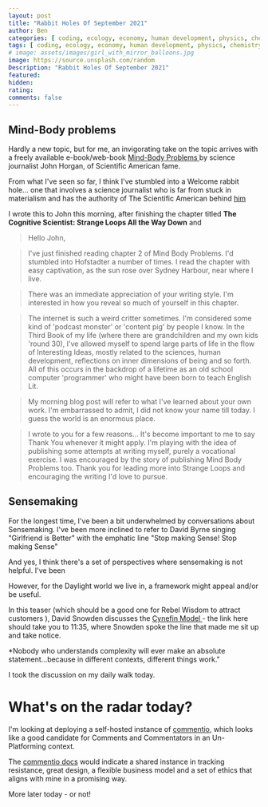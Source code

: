 ```yaml
---
layout: post
title: "Rabbit Holes Of September 2021"
author: Ben
categories: [ coding, ecology, economy, human development, physics, chemistry ]
tags: [ coding, ecology, economy, human development, physics, chemistry ]
# image: assets/images/girl_with_mirror_balloons.jpg
image: https://source.unsplash.com/random
Description: "Rabbit Holes Of September 2021"
featured:
hidden:
rating:
comments: false 
---
```


## Mind-Body problems

Hardly a new topic, but for me, an invigorating take on the topic arrives with a freely available e-book/web-book [ Mind-Body Problems ](https://www.mindbodyproblems.com/) by science journalist John Horgan, of Scientific American fame.

From what I've seen so far, I think I've stumbled into a Welcome rabbit hole... one that involves a science journalist who is far from stuck in materialism and has the authority of The Scientific American behind [him](https://www.scientificamerican.com/author/john-horgan7/)

I wrote this to John this morning, after finishing the chapter titled **The Cognitive Scientist: 
Strange Loops All the Way Down** and


> Hello John,

> I've just finished reading chapter 2 of Mind Body Problems. I'd stumbled into Hofstadter a number of times. I read the chapter with easy captivation, as the sun rose over Sydney Harbour, near where I live.

> There was an immediate appreciation of your writing style. I'm interested in how you reveal so much of yourself in this chapter.

> The internet is such a weird critter sometimes. I'm considered some kind of 'podcast monster' or 'content pig' by people I know. In the Third Book of my life (where there are grandchildren and my own kids 'round 30), I've allowed myself to spend large parts of life in the flow of Interesting Ideas, mostly related to the sciences, human development, reflections on inner dimensions of being and so forth. All of this occurs in the backdrop of a lifetime as an old school computer 'programmer' who might have been born to teach English Lit.

> My morning blog post will refer to what I've learned about your own work. I'm embarrassed to admit, I did not know your name till today. I guess the world is an enormous place.

> I wrote to you for a few reasons... It's become important to me to say Thank You whenever it might apply. I'm playing with the idea of publishing some attempts at writing myself, purely a vocational exercise. I was encouraged by the story of publishing Mind Body Problems too. Thank you for leading more into Strange Loops and encouraging the writing I'd love to pursue.


## Sensemaking

For the longest time, I've been a bit underwhelmed by conversations about Sensemaking. I've been more inclined to refer to David Byrne singing "Girlfriend is Better" with the emphatic line "Stop making Sense! Stop making Sense"

And yes, I think there's a set of perspectives where sensemaking is not helpful. I've been

However, for the Daylight world we live in, a framework might appeal and/or be useful.

In this teaser (which should be a good one for Rebel Wisdom to attract customers ), David Snowden discusses the [ Cynefin Model ](https://youtu.be/JiVbrj3byJY?t=694) - the link here should take you to 11:35, where Snowden spoke the line that made me sit up and take notice.

*Nobody who understands complexity will ever make an absolute statement...because in different contexts, different things work."

I took the discussion on my daily walk today.

# What's on the radar today? 

I'm looking at deploying a self-hosted instance of [commentio](https://commento.io/), which looks like a good candidate for Comments and Commentators in an Un-Platforming context. 

The [commentio docs](https://docs.commento.io/) would indicate a shared instance in tracking resistance, great design, a flexible business model and a set of ethics that aligns with mine in a promising way. 


More later today - or not!